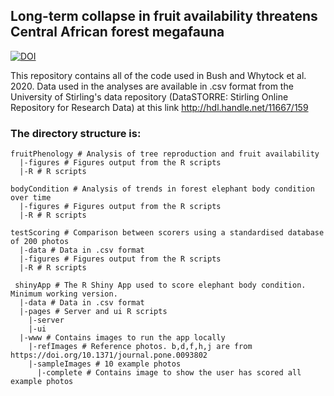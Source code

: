 ## Long-term collapse in fruit availability threatens Central African forest megafauna #### 

[![DOI](https://zenodo.org/badge/DOI/10.5281/zenodo.4022665.svg)](https://doi.org/10.5281/zenodo.4022665)

This repository contains all of the code used in Bush and Whytock et al. 2020.
Data used in the analyses are available in .csv format from the University of Stirling's data repository (DataSTORRE: Stirling Online Repository for Research Data) at this link http://hdl.handle.net/11667/159

### The directory structure is:

```
fruitPhenology # Analysis of tree reproduction and fruit availability
  |-figures # Figures output from the R scripts
  |-R # R scripts
  
bodyCondition # Analysis of trends in forest elephant body condition over time
  |-figures # Figures output from the R scripts
  |-R # R scripts
  
testScoring # Comparison between scorers using a standardised database of 200 photos
  |-data # Data in .csv format
  |-figures # Figures output from the R scripts
  |-R # R scripts
  
 shinyApp # The R Shiny App used to score elephant body condition. Minimum working version.
  |-data # Data in .csv format
  |-pages # Server and ui R scripts
    |-server
    |-ui
  |-www # Contains images to run the app locally
    |-refImages # Reference photos. b,d,f,h,j are from https://doi.org/10.1371/journal.pone.0093802
    |-sampleImages # 10 example photos
      |-complete # Contains image to show the user has scored all example photos
```
